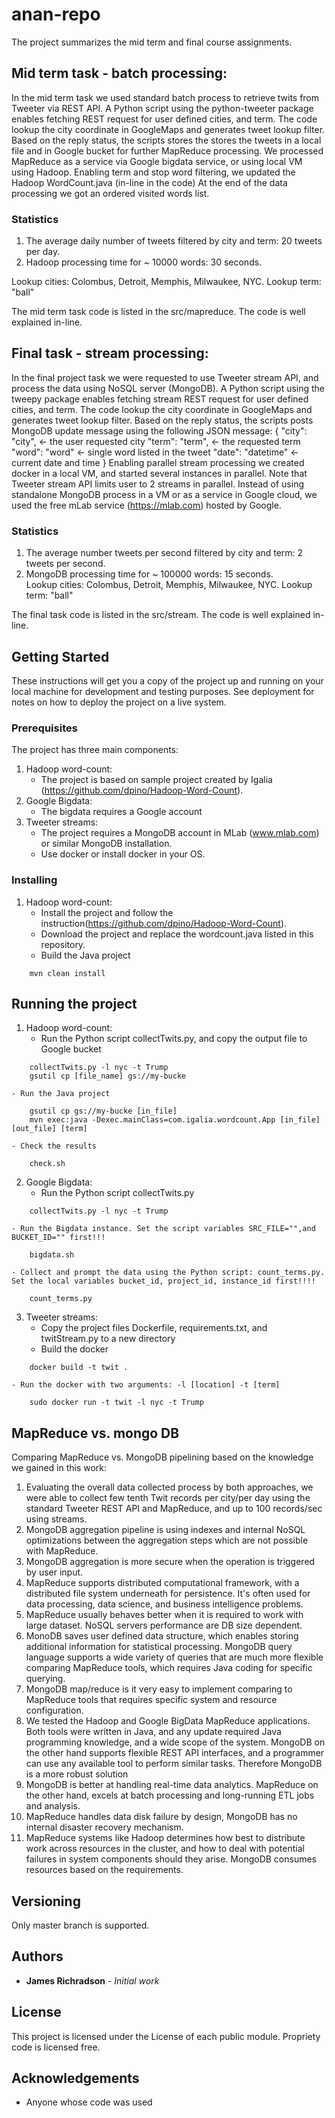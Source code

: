 # anan-repo

The project summarizes the mid term and final course assignments.
## Mid term task - batch processing:
In the mid term task we used standard batch process to retrieve twits from Tweeter via REST API. 
A Python script using the python-tweeter package enables fetching REST request for user defined cities, and term. The code lookup the city coordinate in GoogleMaps and 
generates tweet lookup filter. Based on the reply status, the scripts stores the stores the tweets in a local file and in Google bucket for further MapReduce processing.
We processed MapReduce as a service via Google bigdata service, or using local VM using Hadoop. Enabling term and stop word filtering, we updated the Hadoop WordCount.java (in-line in the code) 
At the end of the data processing we got an ordered visited words list.

### Statistics
1. The average daily number of tweets filtered by city and term: 20 tweets per day.
2. Hadoop processing time for ~ 10000 words: 30 seconds.     

Lookup cities: Colombus, Detroit, Memphis, Milwaukee, NYC.
Lookup term: "ball"

The mid term task code is listed in the src/mapreduce. The code is well explained in-line.

## Final task - stream processing:
In the final project task we were requested to use Tweeter stream API, and process the data using NoSQL server (MongoDB).
A Python script using the tweepy package enables fetching stream REST request for user defined cities, and term. The code lookup the city coordinate in GoogleMaps and 
generates tweet lookup filter. Based on the reply status, the scripts posts MongoDB update message using the following JSON message:
		{ "city": "city",       <- the user requested city 
		  "term": "term",       <- the requested term 
		  "word": "word"        <- single word listed in the tweet 
		  "date": "datetime"    <- current date and time 
		}
Enabling parallel stream processing we created docker in a local VM, and started several instances in parallel. Note that Tweeter stream API limits user to 2 streams in parallel.
Instead of using standalone MongoDB process in a VM or as a service in Google cloud, we used the free mLab service (https://mlab.com) hosted by Google. 
### Statistics
1. The average number tweets per second filtered by city and term: 2 tweets per second.
2. MongoDB processing time for ~ 100000 words: 15 seconds.     
Lookup cities: Colombus, Detroit, Memphis, Milwaukee, NYC.
Lookup term: "ball"

The final task code is listed in the src/stream. The code is well explained in-line.


## Getting Started

These instructions will get you a copy of the project up and running on your local machine for development and testing purposes. See deployment for notes on how to deploy the project on a live system.

### Prerequisites

The project has three main components:
1. Hadoop word-count:
	- The project is based on sample project created by Igalia (https://github.com/dpino/Hadoop-Word-Count). 
2. Google Bigdata:
	- The bigdata requires a Google account 
3. Tweeter streams:
	- The project requires a MongoDB account in MLab (www.mlab.com) or similar MongoDB installation.
	- Use docker or install docker in your OS.

### Installing

1. Hadoop word-count:
	- Install the project and follow the instruction(https://github.com/dpino/Hadoop-Word-Count).
	- Download the project and replace the wordcount.java listed in this repository.
	- Build the Java project 
```
	mvn clean install
```

## Running the project

1. Hadoop word-count:
	- Run the Python script collectTwits.py, and copy the output file to Google bucket 
```
	collectTwits.py -l nyc -t Trump
	gsutil cp [file_name] gs://my-bucke
```
	- Run the Java project 
```
	gsutil cp gs://my-bucke [in_file]
	mvn exec:java -Dexec.mainClass=com.igalia.wordcount.App [in_file] [out_file] [term]
```
	- Check the results
```
	check.sh
```
2. Google Bigdata:
	- Run the Python script collectTwits.py
```
	collectTwits.py -l nyc -t Trump
```
	- Run the Bigdata instance. Set the script variables SRC_FILE="",and BUCKET_ID="" first!!!
```
	bigdata.sh
```
	- Collect and prompt the data using the Python script: count_terms.py. 
	Set the local variables bucket_id, project_id, instance_id first!!!!
```
	count_terms.py
```
3. Tweeter streams:
	- Copy the project files Dockerfile, requirements.txt, and twitStream.py to a new directory
	- Build the docker
```
	docker build -t twit .
```
	- Run the docker with two arguments: -l [location] -t [term]
```
	sudo docker run -t twit -l nyc -t Trump
```

## MapReduce vs. mongo DB
Comparing MapReduce vs. MongoDB pipelining based on the knowledge we gained in this work:
1.	Evaluating the overall data collected process by both approaches, we were able to collect few tenth Twit records per city/per day using the standard Tweeter REST API and MapReduce, and up to 100 records/sec using streams.
2.	MongoDB aggregation pipeline is using indexes and internal NoSQL optimizations between the aggregation steps which are not possible with MapReduce.
3.	MongoDB aggregation is more secure when the operation is triggered by user input.
4.	MapReduce supports distributed computational framework, with a distributed file system underneath for persistence. It's often used for data processing, data science, and business intelligence problems. 
5.	MapReduce usually behaves better when it is required to work with large dataset. NoSQL servers performance are DB size dependent. 
6.	MonoDB saves user defined data structure, which enables storing additional information for statistical processing. MongoDB query language supports a wide variety of queries that are much more flexible comparing MapReduce tools, which requires Java coding for specific querying.     
7.	MongoDB map/reduce is it very easy to implement comparing to MapReduce tools that requires specific system and resource configuration.
8.  We tested the Hadoop and Google BigData MapReduce applications. Both tools were written in Java, and any update required Java programming knowledge, and a wide scope of the system. MongoDB on the other hand supports flexible REST API interfaces, and a programmer can use any available tool to perform similar tasks. Therefore MongoDB is a more robust solution
9.  MongoDB is better at handling real-time data analytics. MapReduce on the other hand, excels at batch processing and long-running ETL jobs and analysis.
10. MapReduce handles data disk failure by design, MongoDB has no internal disaster recovery mechanism.
11. MapReduce systems like Hadoop determines how best to distribute work across resources in the cluster, and how to deal with potential failures in system components should they arise. MongoDB consumes resources based on the requirements. 

## Versioning

Only master branch is supported. 

## Authors

* **James Richradson** - *Initial work* 

## License

This project is licensed under the License of each public module. Propriety code is licensed free.

## Acknowledgements

* Anyone whose code was used
